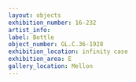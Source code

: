 ```yaml
---
layout: objects
exhibition_number: 16-232
artist_info: 
label: Bottle
object_number: GL.C.36-1928
exhibition_location: infinity case
exhibition_area: E
gallery_location: Mellon
---
```

